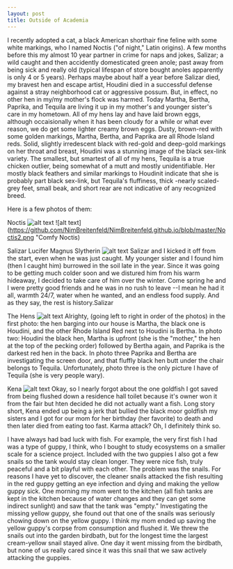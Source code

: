 ```yaml
---
layout: post
title: Outside of Academia
---
```


I recently adopted a cat, a black American shorthair fine feline with some white markings, who I named Noctis ("of night," Latin origins).  A few months before this my almost 10 year partner in crime for naps and jokes, Salizar; a wild caught and then accidently domesticated green anole; past away from being sick and really old (typical lifespan of store bought anoles apparently is only 4 or 5 years). Perhaps maybe about half a year before Salizar died, my bravest hen and escape artist, Houdini died in a successful defense against a stray neighborhood cat or aggressive possum. But, in effect, no other hen in my/my mother's flock was harmed. Today Martha, Bertha, Paprika, and Tequila are living it up in my mother's and younger sister's care in my hometown. All of my hens lay and have laid brown eggs, although occaisionally when it has been cloudy for a while or what ever reason, we do get some lighter creamy brown eggs. Dusty, brown-red with some golden markings, Martha, Bertha, and Paprika are all Rhode Island reds. Solid, slightly irredescent black with red-gold and deep-gold markings on her throat and breast, Houdini was a stunning image of the black sex-link variety. The smallest, but smartest of all of my hens, Tequila is a true chicken outlier, being somewhat of a mutt and mostly unidentifiable. Her mostly black feathers and similar markings to Houdinit indicate that she is probably part black sex-link, but Tequila's fluffiness, thick -nearly scaled- grey feet, small beak, and short rear are not indicative of any recognized breed.

Here is a few photos of them:

Noctis
![alt text](https://github.com/NimBreitenfeld/NimBreitenfeld.github.io/blob/master/Noctis.png "Noctis")
![alt text](https://github.com/NimBreitenfeld/NimBreitenfeld.github.io/blob/master/Noctis2.png "Comfy Noctis)

Salizar Lucifer Magnus Slytherin
![alt text](https://github.com/NimBreitenfeld/NimBreitenfeld.github.io/blob/master/Salizar.png "Salizar")
Salizar and I kicked it off from the start, even when he was just caught. My younger sister and I found him (then I caught him) burrowed in the soil late in the year. Since it was going to be getting much colder soon and we distured him from his warm hideaway, I decided to take care of him over the winter. Come spring he and I were pretty good friends and he was in no rush to leave --I mean he had it all, warmth 24/7, water when he wanted, and an endless food supply. And as they say, the rest is history.Salizar

The Hens
![alt text](https://github.com/NimBreitenfeld/NimBreitenfeld.github.io/blob/master/Hens.png "The Hens")
Alrighty, (going left to right in order of the photos) in the first photo: the hen barging into our house is Martha, the black one is Houdini, and the other Rhode Island Red next to Houdini is Bertha. In photo two: Houdini the black hen, Martha is upfront (she is the "mother," the hen at the top of the pecking order) followed by Bertha again, and Paprika is the darkest red hen in the back. In photo three Paprika and Bertha are investigating the screen door, and that fluffly black hen butt under the chair belongs to Tequila. Unfortunately, photo three is the only picture I have of Tequila (she is very people wary).  

Kena
![alt text](https://github.com/NimBreitenfeld/NimBreitenfeld.github.io/blob/master/Keana.png "Kena")
Okay, so I nearly forgot about the one goldfish I got saved from being flushed down a residence hall toilet because it's owner won it from the fair but hten decided he did not actually want a fish. Long story short, Kena ended up being a jerk that bullied the black moor goldfish my sisters and I got for our mom for her birthday (her favorite) to death and then later died from eating too fast. Karma attack? Oh, I definitely think so. 

I have always had bad luck with fish.  For example, the very first fish I had was a type of guppy, I think, who I bought to study ecosystems on a smaller scale for a science project. Included with the two guppies I also got a few snails so the tank would stay clean longer. They were nice fish, truly peaceful and a bit playful with each other. The problem was the snails. For reasons I have yet to discover, the cleaner snails attacked the fish resulting in the red guppy getting an eye infection and dying and making the yellow guppy sick. One morning my mom went to the kitchen (all fish tanks are kept in the kitchen because of water changes and they can get some indirect sunlight) and saw that the tank was "empty." Investigating the missing yellow guppy, she found out that one of the snails was seriously chowing down on the yellow guppy.  I think my mom ended up saving the yellow guppy's corpse from consumption and flushed it. We threw the snails out into the garden birdbath, but for the longest time the largest cream-yellow snail stayed alive. One day it went missing from the birdbath, but none of us really cared since it was this snail that we saw actively attacking the guppies.  